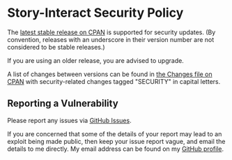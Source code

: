 # Story-Interact Security Policy

The [latest stable release on CPAN](https://metacpan.org/release/Story-Interact)
is supported for security updates. (By convention, releases with an underscore
in their version number are not considered to be stable releases.)

If you are using an older release, you are advised to upgrade.

A list of changes between versions can be found in
[the Changes file on CPAN](https://metacpan.org/changes/distribution/Story-Interact)
with security-related changes tagged "SECURITY" in capital letters.

## Reporting a Vulnerability

Please report any issues via [GitHub Issues](https://github.com/tobyink/p5-story-interact/issues).

If you are concerned that some of the details of your report may lead to an
exploit being made public, then keep your issue report vague, and email the
details to me directly. My email address can be found on my
[GitHub profile](https://github.com/tobyink).
